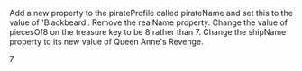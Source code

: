 Add a new property to the pirateProfile called pirateName and set this to the value of 'Blackbeard'.
Remove the realName property.
Change the value of piecesOf8 on the treasure key to be 8 rather than 7.
Change the shipName property to its new value of Queen Anne's Revenge.

7
